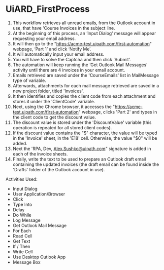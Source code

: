 # UiARD_FirstProcess

1.	This workflow retrieves all unread emails, from the Outlook account in use, that have 'Course Invoices in the subject line.
2.	At the beginning of this process, an ‘Input Dialog’ message will appear requesting your email address.
3.	It will then go to the "https://acme-test.uipath.com/first-automation" webpage, ‘Part 1’ and click ‘Notify Me’.
4.	It will automatically input your email address.
5.	You will have to solve the Captcha and then click ‘Submit’.
6.	The automation will keep running the ‘Get Outlook Mail Messages’ activity until there are 4 invoices in your email account.
7.	Emails retrieved are saved under the 'CourseEmails' list in MailMessage type of variable.
8.	Afterwards, attachments for each mail message retrieved are saved in a new project folder, titled 'Invoices'.
9.	It then identifies and copies the client code from each attachment and stores it under the 'ClientCode' variable.
10.	Next, using the Chrome browser, it accesses the "https://acme-test.uipath.com/first-automation" webpage, clicks 'Part 2' and types in the client code to get the discount value.
11.	The discount value is stored under the 'DiscountValue' variable (this operation is repeated for all stored client codes).
12.	If the discount value contains the "$" character, the value will be typed in the 'Invoice' sheet, in the 'E18' cell. Otherwise, the value "$0" will be added.
13.	Next the 'RPA, Dev, Alex.Sushko@uipath.com" signature is added in each of the invoice sheets.
14.	Finally, write the text to be used to prepare an Outlook draft email containing the updated invoices (the draft email can be found inside the 'Drafts' folder of the Outlook account in use).


Activities Used:
- Input Dialog
- User Application/Browser
- Click
- Type Into
- Delay
- Do While
- Log Message
- Get Outlook Mail Message
- For Each
- Read Cell
- Get Text
- If / Then
- Write Cell
- Use Desktop Outlook App
- Message Box
